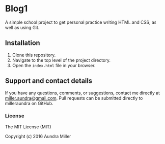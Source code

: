 # Blog1

A simple school project to get personal practice writing HTML and CSS, as well as using Git.

## Installation
1. Clone this repository.
2. Navigate to the top level of the project directory.
3. Open the `index.html` file in your browser.

## Support and contact details

If you have any questions, comments, or suggestions, contact me directly at miller.aundra@gmail.com. Pull requests can be submitted directly to milleraundra on GitHub.

### License

The MIT License (MIT)

Copyright (c) 2016 Aundra Miller
